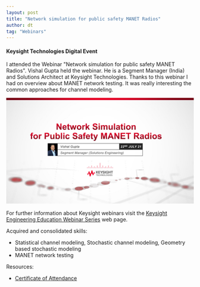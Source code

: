 ```yaml
---
layout: post
title: "Network simulation for public safety MANET Radios"
author: dt
tag: "Webinars"
---
```

#### Keysight Technologies Digital Event

I attended the Webinar "Network simulation for public safety MANET Radios". Vishal Gupta held the webinar. He is a Segment Manager (India) and Solutions Architect at Keysight Technologies.
Thanks to this webinar I had on overview about MANET network testing. It was really interesting the common approaches for channel modeling. 

<img src="/assets/img/2021-07-22-webinar-netsim-pubsafe-manet.jpg" class="img-fluid" alt="webinar-netsim-pubsafe-manet">

For further information about Keysight webinars visit the [Keysight Engineering Education Webinar Series](https://www.keysight.com/it/en/events/europe-middleeast-africa-india/webinars.html?partnerref=ON24referral) web page.

Acquired and consolidated skills:
* Statistical channel modeling, Stochastic channel modeling, Geometry based stochastic modeling
* MANET network testing

Resources:
* [Certificate of Attendance](/assets/pdf/2021-07-22-webinar-netsim-pubsafe-manet.pdf)